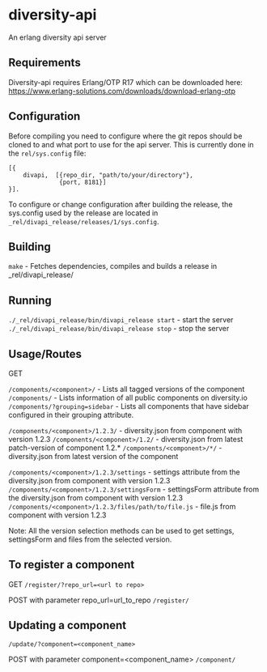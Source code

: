 diversity-api
=============

An erlang diversity api server

Requirements
------------

Diversity-api requires Erlang/OTP R17 which can be downloaded here:
https://www.erlang-solutions.com/downloads/download-erlang-otp

Configuration
-------------

Before compiling you need to configure where the git repos should be cloned to and
what port to use for the api server. This is currently done in the `rel/sys.config` file:

``` rel/sys.config
[{
    divapi,  [{repo_dir, "path/to/your/directory"},
              {port, 8181}]
}].
```

To configure or change configuration after building the release, the sys.config used by the release are located in
`_rel/divapi_release/releases/1/sys.config`.

Building
--------

`make` - Fetches dependencies, compiles and builds a release in _rel/divapi_release/

Running
-------

`./_rel/divapi_release/bin/divapi_release start` - start the server
`./_rel/divapi_release/bin/divapi_release stop`  - stop the server


Usage/Routes
------------

GET

`/components/<component>/` - Lists all tagged versions of the component
`/components/` - Lists information of all public components on diversity.io
`/components/?grouping=sidebar` - Lists all components that have sidebar configured in their grouping attribute.

`/components/<component>/1.2.3/` - diversity.json from component with version 1.2.3
`/components/<component>/1.2/` - diversity.json from latest patch-version of component 1.2.*
`/components/<component>/*/` - diversity.json from latest version of the component

`/components/<component>/1.2.3/settings` - settings attribute from the diversity.json from component with version 1.2.3
`/components/<component>/1.2.3/settingsForm` - settingsForm attribute from the diversity.json from component with version 1.2.3
`/components/<component>/1.2.3/files/path/to/file.js` - file.js from component with version 1.2.3

Note: All the version selection methods can be used to get settings, settingsForm and files from the selected version.


To register a component
-----------------------

GET
`/register/?repo_url=<url to repo>`

POST with parameter repo_url=url_to_repo
`/register/`


Updating a component
-----------------------
`/update/?component=<component_name>`

POST with parameter component=<component_name>
`/component/`
